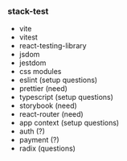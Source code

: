 ### stack-test
- vite
- vitest
- react-testing-library
- jsdom
- jestdom
- css modules
- eslint (setup questions)
- prettier (need)
- typescript (setup questions)
- storybook (need)
- react-router (need)
- app context (setup questions)
- auth (?)
- payment (?)
- radix (questions)